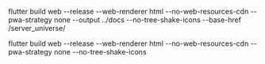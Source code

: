 flutter build web --release --web-renderer html --no-web-resources-cdn --pwa-strategy none --output ../docs --no-tree-shake-icons --base-href /server_universe/

flutter build web --release --web-renderer html --no-web-resources-cdn --pwa-strategy none --no-tree-shake-icons